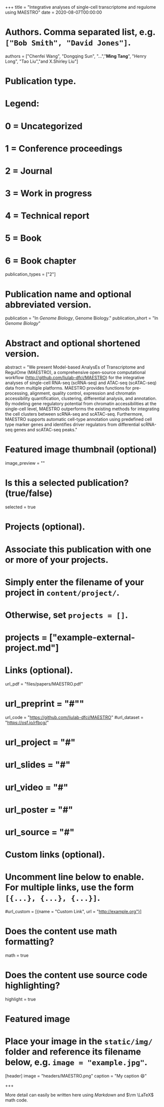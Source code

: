 +++
title = "Integrative analyses of single-cell transcriptome and regulome using MAESTRO"
date = 2020-08-07T00:00:00

# Authors. Comma separated list, e.g. `["Bob Smith", "David Jones"]`.
authors = ["Chenfei Wang", "Dongqing Sun", "...","**Ming Tang**", "Henry Long", "Tao Liu","and X.Shirley Liu"]

# Publication type.
# Legend:
# 0 = Uncategorized
# 1 = Conference proceedings
# 2 = Journal
# 3 = Work in progress
# 4 = Technical report
# 5 = Book
# 6 = Book chapter
publication_types = ["2"]

# Publication name and optional abbreviated version.
publication = "In *Genome Biology*, Genome Biology."
publication_short = "In *Genome Biology*"

# Abstract and optional shortened version.
abstract = "We present Model-based AnalysEs of Transcriptome and RegulOme (MAESTRO), a comprehensive open-source computational workflow (http://github.com/liulab-dfci/MAESTRO) for the integrative analyses of single-cell RNA-seq (scRNA-seq) and ATAC-seq (scATAC-seq) data from multiple platforms. MAESTRO provides functions for pre-processing, alignment, quality control, expression and chromatin accessibility quantification, clustering, differential analysis, and annotation. By modeling gene regulatory potential from chromatin accessibilities at the single-cell level, MAESTRO outperforms the existing methods for integrating the cell clusters between scRNA-seq and scATAC-seq. Furthermore, MAESTRO supports automatic cell-type annotation using predefined cell type marker genes and identifies driver regulators from differential scRNA-seq genes and scATAC-seq peaks."

# Featured image thumbnail (optional)
image_preview = ""

# Is this a selected publication? (true/false)
selected = true

# Projects (optional).
#   Associate this publication with one or more of your projects.
#   Simply enter the filename of your project in `content/project/`.
#   Otherwise, set `projects = []`.
# projects = ["example-external-project.md"]

# Links (optional).
url_pdf = "files/papers/MAESTRO.pdf"
# url_preprint = "#""
url_code = "https://github.com/liulab-dfci/MAESTRO"
#url_dataset = "https://osf.io/rfbcg/"
# url_project = "#"
# url_slides = "#"
# url_video = "#"
# url_poster = "#"
# url_source = "#"

# Custom links (optional).
#   Uncomment line below to enable. For multiple links, use the form `[{...}, {...}, {...}]`.
#url_custom = [{name = "Custom Link", url = "http://example.org"}]

# Does the content use math formatting?
math = true

# Does the content use source code highlighting?
highlight = true

# Featured image
# Place your image in the `static/img/` folder and reference its filename below, e.g. `image = "example.jpg"`.
[header]
image = "headers/MAESTRO.png"
caption = "My caption :smile:"

+++

More detail can easily be written here using *Markdown* and $\rm \LaTeX$ math code.
